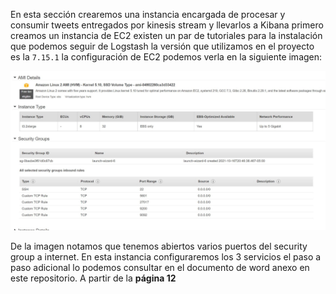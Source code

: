 En esta sección crearemos una instancia encargada de procesar y consumir tweets entregados por kinesis stream y llevarlos a Kibana primero creamos un instancia de EC2
existen un par de tutoriales para la instalación que podemos seguir de Logstash la versión que utilizamos en el proyecto es la `7.15.1` la configuración de EC2 podemos verla en la siguiente imagen:

![Configuracion EC2](../Imagenes/EC2_Logstash_step1.JPG "Developer Portal Twitter")

De la imagen notamos que tenemos abiertos varios puertos del security group a internet. En esta instancia configuraremos los 3 servicios el paso a paso adicional lo podemos consultar en el documento de word anexo en este repositorio. A partir de la **página 12**


